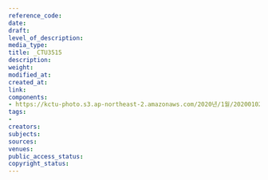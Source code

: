 ```yaml
---
reference_code: 
date: 
draft: 
level_of_description: 
media_type: 
title: _CTU3515
description: 
weight: 
modified_at: 
created_at: 
link: 
components:
- https://kctu-photo.s3.ap-northeast-2.amazonaws.com/2020년/1월/20200102_2020년+민주노총+시무식/_CTU3515.jpg
tags:
- 
creators: 
subjects: 
sources: 
venues: 
public_access_status: 
copyright_status: 
---
```

